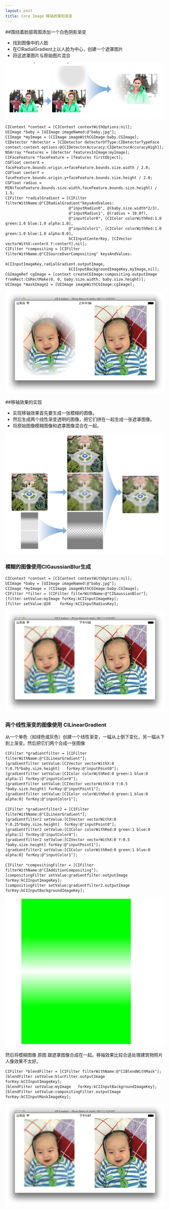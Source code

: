 ```yaml
---
layout: post
title: Core Image 移轴效果和渐变
---
```

##围绕着脸部周围添加一个白色阴影渐变

* 找到图像中的人脸
* 在CIRadialGradient上以人脸为中心，创建一个遮罩图片
* 将这遮罩图片与原始图片混合

![image](../image/2014/03/29/1.png)

	CIContext *context = [CIContext contextWithOptions:nil];
	UIImage *baby = [UIImage imageNamed:@"baby.jpg"];
	CIImage *myImage = [CIImage imageWithCGImage:baby.CGImage];
	CIDetector *detector = [CIDetector detectorOfType:CIDetectorTypeFace context:context options:@{CIDetectorAccuracy:CIDetectorAccuracyHigh}];
	NSArray *features = [detector featuresInImage:myImage];
	CIFaceFeature *faceFeature = [features firstObject];
	CGFloat centerX = faceFeature.bounds.origin.x+faceFeature.bounds.size.width / 2.0;
	CGFloat centerY = faceFeature.bounds.origin.y+faceFeature.bounds.size.height / 2.0;
	CGFloat radius = MIN(faceFeature.bounds.size.width,faceFeature.bounds.size.height) / 1.5;
	CIFilter *radialGradient = [CIFilter filterWithName:@"CIRadialGradient"keysAndValues:
								@"inputRadius0", @(baby.size.width*2/3),
								@"inputRadius1", @(radius + 10.0f),
								@"inputColor0", [CIColor colorWithRed:1.0 green:1.0 blue:1.0 alpha:1.0],
								@"inputColor1", [CIColor colorWithRed:1.0 green:1.0 blue:1.0 alpha:0.0],
								kCIInputCenterKey, [CIVector vectorWithX:centerX Y:centerY],nil];
	CIFilter *compositing = [CIFilter filterWithName:@"CISourceOverCompositing" keysAndValues:
								kCIInputImageKey,radialGradient.outputImage,
								kCIInputBackgroundImageKey,myImage,nil];
	CGImageRef cgImage = [context createCGImage:compositing.outputImage fromRect:CGRectMake(0, 0, baby.size.width, baby.size.height)];
	UIImage *maskImage2 = [UIImage imageWithCGImage:cgImage];



![image](../image/2014/03/29/2.png)


##移轴效果的实现

* 实现移轴效果首先要生成一张模糊的图像。
* 然后生成两个线性渐变透明的图像，把它们拼在一起生成一张遮罩图像。
* 将原始图像模糊图像和遮罩图像混合在一起。
 
![image](../image/2014/03/29/3.png)

### 模糊的图像使用**CIGaussianBlur**生成

	CIContext *context = [CIContext contextWithOptions:nil];
	UIImage *baby = [UIImage imageNamed:@"baby.jpg"];
	CIImage *myImage = [CIImage imageWithCGImage:baby.CGImage];
	CIFilter *filter = [CIFilter filterWithName:@"CIGaussianBlur"];
	[filter setValue:myImage forKey:kCIInputImageKey];
	[filter setValue:@20	forKey:kCIInputRadiusKey];

![image](../image/2014/03/29/4.png)

### 两个线性渐变的图像使用 **CILinearGradient**
从一个单色（如绿色或灰色）创建一个线性渐变，一幅从上倒下变化，另一幅从下到上渐变。然后把它们两个合成一张图像

	CIFilter *gradientfilter = [CIFilter filterWithName:@"CILinearGradient"];
	[gradientfilter setValue:[CIVector vectorWithX:0 Y:0.75*baby.size.height]	forKey:@"inputPoint0"];
	[gradientfilter setValue:[CIColor colorWithRed:0 green:1 blue:0 alpha:1] forKey:@"inputColor0"];
	[gradientfilter setValue:[CIVector vectorWithX:0 Y:0.5 *baby.size.height] forKey:@"inputPoint1"];
	[gradientfilter setValue:[CIColor colorWithRed:0 green:1 blue:0 alpha:0] forKey:@"inputColor1"];

	CIFilter *gradientfilter2 = [CIFilter filterWithName:@"CILinearGradient"];
	[gradientfilter2 setValue:[CIVector vectorWithX:0 Y:0.25*baby.size.height]	forKey:@"inputPoint0"];
	[gradientfilter2 setValue:[CIColor colorWithRed:0 green:1 blue:0 alpha:1] forKey:@"inputColor0"];
	[gradientfilter2 setValue:[CIVector vectorWithX:0 Y:0.5 *baby.size.height] forKey:@"inputPoint1"];
	[gradientfilter2 setValue:[CIColor colorWithRed:0 green:1 blue:0 alpha:0] forKey:@"inputColor1"];

	CIFilter *compositingFilter = [CIFilter filterWithName:@"CIAdditionCompositing"];
	[compositingFilter setValue:gradientfilter.outputImage	forKey:kCIInputImageKey];
	[compositingFilter setValue:gradientfilter2.outputImage	forKey:kCIInputBackgroundImageKey];


![image](../image/2014/03/29/5.png)

然后将模糊图像 原图 跟遮罩图像合成在一起。移轴效果比较合适处理建筑物照片人像效果不太好。

	CIFilter *blendFilter = [CIFilter filterWithName:@"CIBlendWithMask"];
	[blendFilter setValue:blurFilter.outputImage	forKey:kCIInputImageKey];
	[blendFilter setValue:myImage	forKey:kCIInputBackgroundImageKey];
	[blendFilter setValue:compositingFilter.outputImage	forKey:kCIInputMaskImageKey];
	
![image](../image/2014/03/29/6.png)
